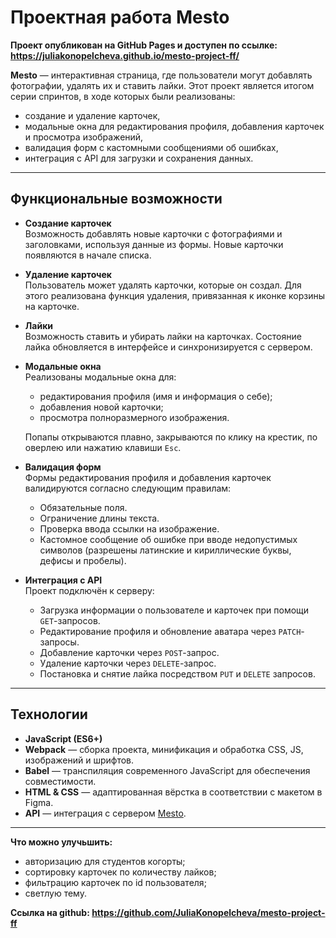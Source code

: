 # Проектная работа Mesto

**Проект опубликован на GitHub Pages и доступен по ссылке: https://juliakonopelcheva.github.io/mesto-project-ff/**

**Mesto** — интерактивная страница, где пользователи могут добавлять фотографии, удалять их и ставить лайки. Этот проект является итогом серии спринтов, в ходе которых были реализованы:
- создание и удаление карточек,
- модальные окна для редактирования профиля, добавления карточек и просмотра изображений,
- валидация форм с кастомными сообщениями об ошибках,
- интеграция с API для загрузки и сохранения данных.

---

## Функциональные возможности

- **Создание карточек**  
  Возможность добавлять новые карточки с фотографиями и заголовками, используя данные из формы. Новые карточки появляются в начале списка.

- **Удаление карточек**  
  Пользователь может удалять карточки, которые он создал. Для этого реализована функция удаления, привязанная к иконке корзины на карточке.

- **Лайки**  
  Возможность ставить и убирать лайки на карточках. Состояние лайка обновляется в интерфейсе и синхронизируется с сервером.

- **Модальные окна**  
  Реализованы модальные окна для:
  - редактирования профиля (имя и информация о себе);
  - добавления новой карточки;
  - просмотра полноразмерного изображения.
  
  Попапы открываются плавно, закрываются по клику на крестик, по оверлею или нажатию клавиши `Esc`.

- **Валидация форм**  
  Формы редактирования профиля и добавления карточек валидируются согласно следующим правилам:
  - Обязательные поля.
  - Ограничение длины текста.
  - Проверка ввода ссылки на изображение.
  - Кастомное сообщение об ошибке при вводе недопустимых символов (разрешены латинские и кириллические буквы, дефисы и пробелы).

- **Интеграция с API**  
  Проект подключён к серверу:
  - Загрузка информации о пользователе и карточек при помощи `GET`-запросов.
  - Редактирование профиля и обновление аватара через `PATCH`-запросы.
  - Добавление карточки через `POST`-запрос.
  - Удаление карточки через `DELETE`-запрос.
  - Постановка и снятие лайка посредством `PUT` и `DELETE` запросов.

---

## Технологии

- **JavaScript (ES6+)**
- **Webpack** — сборка проекта, минификация и обработка CSS, JS, изображений и шрифтов.
- **Babel** — транспиляция современного JavaScript для обеспечения совместимости.
- **HTML & CSS** — адаптированная вёрстка в соответствии с макетом в Figma.
- **API** — интеграция с сервером [Mesto](https://mesto.nomoreparties.co).

---

**Что можно улучьшить:**  
- авторизацию для студентов когорты;
- сортировку карточек по количеству лайков;
- фильтрацию карточек по id пользователя;
- светлую тему.

**Ссылка на github: https://github.com/JuliaKonopelcheva/mesto-project-ff**



